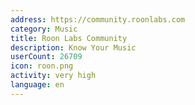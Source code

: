 ```yaml
---
address: https://community.roonlabs.com
category: Music
title: Roon Labs Community
description: Know Your Music
userCount: 26709
icon: roon.png
activity: very high
language: en
---
```

